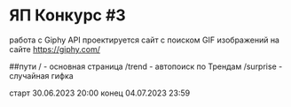 # ЯП Конкурс #3

работа с Giphy API 
проектируется сайт с поиском GIF изображений на сайте https://giphy.com/

##пути
/ - основная страница
/trend - автопоиск по Трендам
/surprise - случайная гифка

старт 30.06.2023 20:00
конец 04.07.2023 23:59
